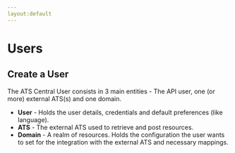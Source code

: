 ```yaml
---
layout:default
---
```


# Users

## Create a User
The ATS Central User consists in 3 main entities - The API user, one (or more) external ATS(s) and one domain.
* **User** - Holds the user details, credentials and default preferences (like language).
* **ATS** - The external ATS used to retrieve and post resources.
* **Domain** - A realm of resources. Holds the configuration the user wants to set for the integration with the external ATS and necessary mappings.

